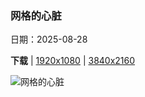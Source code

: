 ### 网格的心脏

日期：2025-08-28

**下载**  |  [1920x1080](https://cn.bing.com/th?id=OHR.PlazaMayor_ZH-CN4576498488_1920x1080.jpg)  |  [3840x2160](https://cn.bing.com/th?id=OHR.PlazaMayor_ZH-CN4576498488_UHD.jpg)

![网格的心脏](https://cn.bing.com/th?id=OHR.PlazaMayor_ZH-CN4576498488_1920x1080.jpg "马约尔广场鸟瞰图, 马德里, 西班牙 (© AirPano LLC/Amazing Aerial Agency)")


